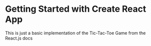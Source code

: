 # Getting Started with Create React App

This is just a basic implementation of the Tic-Tac-Toe Game from the React.js docs
